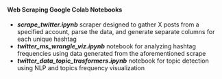 #### Web Scraping Google Colab Notebooks
- ***scrape_twitter.ipynb*** scraper designed to gather X posts from a specified account, parse the data, and generate separate columns for each unique hashtag
- ***twitter_ms_wrangle_viz.ipynb*** notebook for analyzing hashtag frequencies using data generated from the aforementioned scrape
- ***twitter_data_topic_trasformers.ipynb*** notebook for topic detection using NLP and topics frequency visualization
